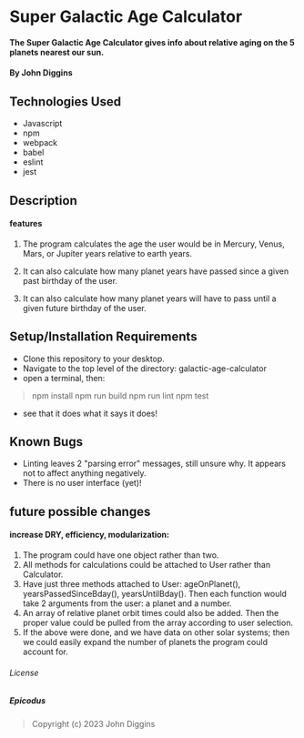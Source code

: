 # Super Galactic Age Calculator

#### The Super Galactic Age Calculator gives info about relative aging on the 5 planets nearest our sun.

#### By John Diggins

## Technologies Used

* Javascript
* npm
* webpack
* babel
* eslint
* jest

## Description
#### features
1. The program calculates the age the user would be in Mercury, Venus, Mars, or Jupiter years relative to earth years.

2. It can also calculate how many planet years have passed since a given past birthday of the user.

3. It can also calculate how many planet years will have to pass until a given future birthday of the user.

## Setup/Installation Requirements
* Clone this repository to your desktop.
* Navigate to the top level of the directory: galactic-age-calculator
* open a terminal, then:
>npm install
>npm run build
>npm run lint
>npm test
* see that it does what it says it does!

## Known Bugs
- Linting leaves 2 "parsing error" messages, still unsure why. It appears not to affect anything negatively.
- There is no user interface (yet)!


## future possible changes
#### increase DRY, efficiency, modularization:
1. The program could have one object rather than two.  
2. All methods for calculations could be attached to User rather than Calculator.
3. Have just three methods attached to User: ageOnPlanet(), yearsPassedSinceBday(), yearsUntilBday(). Then each function would take 2 arguments from the user: a planet and a number. 
4. An array of relative planet orbit times could also be added. Then the proper value could be pulled from the array according to user selection.
5. If the above were done, and we have data on other solar systems; then we could easily expand the number of planets the program could account for.

###### License

##### Epicodus
>Copyright (c) 2023 John Diggins
